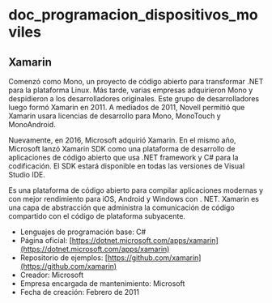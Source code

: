# doc_programacion_dispositivos_moviles

## Xamarin

Comenzó como Mono, un proyecto de código abierto para transformar .NET para la plataforma Linux. Más tarde, varias empresas adquirieron Mono y despidieron a los desarrolladores originales. 
Este grupo de desarrolladores luego formó Xamarin en 2011. A mediados de 2011, Novell permitió que Xamarin usara licencias de desarrollo para Mono, MonoTouch y MonoAndroid. 

Nuevamente, en 2016, Microsoft adquirió Xamarin. En el mismo año, Microsoft lanzó Xamarin SDK como una plataforma de desarrollo de aplicaciones de código abierto que usa .NET framework y C# para la codificación. El SDK estará disponible en todas las versiones de Visual Studio IDE.   

Es una plataforma de código abierto para compilar aplicaciones modernas y con mejor rendimiento para iOS, Android y Windows con . NET. Xamarin es una capa de abstracción que administra la comunicación de código compartido con el código de plataforma subyacente.

- Lenguajes de programación base: C#
- Página oficial: [https://dotnet.microsoft.com/apps/xamarin](https://dotnet.microsoft.com/apps/xamarin)
- Repositorio de ejemplos: [https://github.com/xamarin](https://github.com/xamarin)
- Creador: Microsoft
- Empresa encargada de mantenimiento: Microsoft
- Fecha de creación: Febrero de 2011
